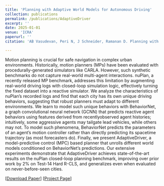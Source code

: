 ```yaml
---
title: 'Planning with Adaptive World Models for Autonomous Driving'
collection: publications
permalink: /publications/AdaptiveDriver
excerpt: ''
date: 2025-01-01
venue: 'ICRA'
paperurl: ''
citation: 'AB Vasudevan, Peri N, J Schneider, Ramanan D. Planning with Adaptive World Models for Autonomous Driving In: International Conference on Robotics and Automation, ICRA 2025'

---
```


Motion planning is crucial for safe navigation in complex urban environments. Historically, motion planners (MPs) have been evaluated with procedurally-generated simulators like CARLA. However, such synthetic benchmarks do not capture real-world multi-agent interactions. nuPlan, a recently released MP benchmark, addresses this limitation by augmenting real-world driving logs with closed-loop simulation logic, effectively turning the fixed dataset into a reactive simulator. We analyze the characteristics of nuPlan’s recorded logs and find that each city has its own unique driving behaviors, suggesting that robust planners must adapt to different environments. We learn to model such unique behaviors with BehaviorNet, a graph convolutional neural network (GCNN) that predicts reactive agent behaviors using features derived from recentlyobserved agent histories; intuitively, some aggressive agents may tailgate lead vehicles, while others may not. To model such phenomena, BehaviorNet predicts the parameters of an agent’s motion controller rather than directly predicting its spacetime trajectory (as most forecasters do). Finally, we present AdaptiveDriver, a model-predictive control (MPC) based planner that unrolls different world models conditioned on BehaviorNet’s predictions. Our extensive experiments demonstrate that AdaptiveDriver achieves state-of-the-art results on the nuPlan closed-loop planning benchmark, improving over prior work by 2% on Test-14 Hard R-CLS, and  generalizes even when evaluated on never-before-seen cities.

[[Download Paper](https://neeharperi.com/files/AdaptiveDriver.pdf)]
[[Project Page](https://arunbalajeev.github.io/world_models_planning/world_model_paper.html)]
